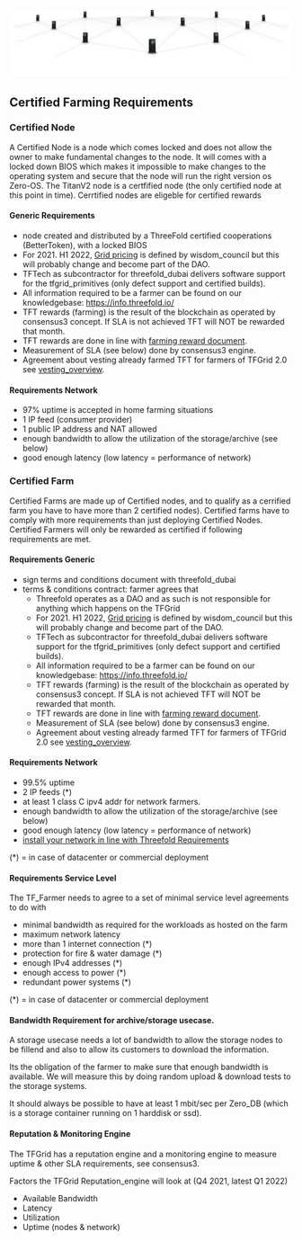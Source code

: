 ![](img/grid_banner.jpg)

## Certified Farming Requirements 

### Certified Node

A Certified Node is a node which comes locked and does not allow the owner to make fundamental changes to the node.  It will comes with a locked down BIOS which makes it impossible to make changes to the operating system and secure that the node will run the right version os Zero-OS.  The TitanV2 node is a certfified node (the only certified node at this point in time).  Cerrtified nodes are eligeble for certified rewards

#### Generic Requirements
- node created and distributed by a ThreeFold certified cooperations (BetterToken), with a locked BIOS
- For 2021. H1 2022, [Grid pricing](cloudunits_pricing) is defined by wisdom_council but this will probably change and become part of the DAO.
- TFTech as subcontractor for threefold_dubai delivers software support for the tfgrid_primitives (only defect support and certified builds).
- All information required to be a farmer can be found on our knowledgebase: https://info.threefold.io/
- TFT rewards (farming) is the result of the blockchain as operated by consensus3 concept. If SLA is not achieved TFT will NOT be rewarded that month.
- TFT rewards are done in line with [farming reward document](farming_reward).
- Measurement of SLA (see below) done by consensus3 engine.
- Agreement about vesting already farmed TFT for farmers of TFGrid 2.0 see [vesting_overview](vesting_overview).

#### Requirements Network

- 97% uptime is accepted in home farming situations
- 1 IP feed (consumer provider)
- 1 public IP address and NAT allowed
- enough bandwidth to allow the utilization of the storage/archive (see below)
- good enough latency (low latency = performance of network)

### Certified Farm

Certified Farms are made up of Certified nodes, and to qualify as a cerrified farm you have to have more than 2 certified nodes). Certified farms have to comply with more requirements than just deploying Certified Nodes. Certified Farmers will only be rewarded as certified if following requirements are met.

#### Requirements Generic

- sign terms and conditions document with threefold_dubai
- terms & conditions contract: farmer agrees that 
  - Threefold operates as a DAO and as such is not responsible for anything which happens on the TFGrid
  - For 2021. H1 2022, [Grid pricing](cloudunits_pricing) is defined by wisdom_council but this will probably change and become part of the DAO.
  - TFTech as subcontractor for threefold_dubai delivers software support for the tfgrid_primitives (only defect support and certified builds).
  - All information required to be a farmer can be found on our knowledgebase: https://info.threefold.io/
  - TFT rewards (farming) is the result of the blockchain as operated by consensus3 concept. If SLA is not achieved TFT will NOT be rewarded that month.
  - TFT rewards are done in line with [farming reward document](farming_reward).
  - Measurement of SLA (see below) done by consensus3 engine.
  - Agreement about vesting already farmed TFT for farmers of TFGrid 2.0 see [vesting_overview](vesting_overview).

#### Requirements Network

- 99.5% uptime
- 2 IP feeds (*)
- at least 1 class C ipv4 addr for network farmers.
- enough bandwidth to allow the utilization of the storage/archive (see below)
- good enough latency (low latency = performance of network)
- [install your network in line with Threefold Requirements](tfgrid_networking)

(*) = in case of datacenter or commercial deployment

#### Requirements Service Level

The TF_Farmer needs to agree to a set of minimal service level agreements to do with

- minimal bandwidth as required for the workloads as hosted on the farm
- maximum network latency
- more than 1 internet connection (*)
- protection for fire & water damage (*)
- enough IPv4 addresses (*)
- enough access to power (*)
- redundant power systems (*)

(*) = in case of datacenter or commercial deployment

#### Bandwidth Requirement for archive/storage usecase.

A storage usecase needs a lot of bandwidth to allow the storage nodes to be fillend and also to allow its customers to download the information.

Its the obligation of the farmer to make sure that enough bandwidth is available. We will measure this by doing random upload & download tests to the storage systems. 

It should always be possible to have at least 1 mbit/sec per Zero_DB (which is a storage container running on 1 harddisk or ssd).

#### Reputation & Monitoring Engine

The TFGrid has a reputation engine and a monitoring engine to measure uptime & other SLA requirements, see consensus3.

Factors the TFGrid Reputation_engine will look at (Q4 2021, latest Q1 2022) 

- Available Bandwidth
- Latency
- Utilization
- Uptime (nodes & network)